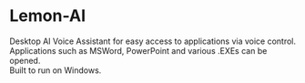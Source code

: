 # Lemon-AI
Desktop AI Voice Assistant for easy access to applications via voice control.  
Applications such as MSWord, PowerPoint and various .EXEs can be opened.  
Built to run on Windows.
